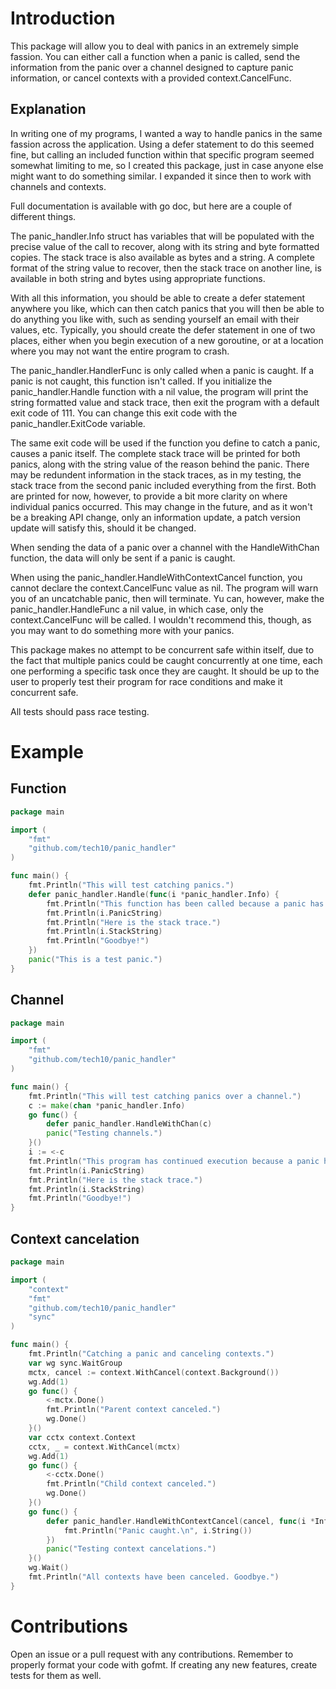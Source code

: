 # Introduction

This package will allow you to deal with panics in an extremely simple fassion. You can either call a function when a panic is called, send the information from the panic over a channel designed to capture panic information, or cancel contexts with a provided context.CancelFunc.


## Explanation

In writing one of my programs, I wanted a way to handle panics in the same fassion across the application. Using a defer statement to do this seemed fine, but calling an included function within that specific program seemed somewhat limiting to me, so I created this package, just in case anyone else might want to do something similar. I expanded it since then to work with channels and contexts.

Full documentation is available with go doc, but here are a couple of different things.

The panic_handler.Info struct has variables that will be populated with the precise value of the call to recover, along with its string and byte formatted copies. The stack trace is also available as bytes and a string. A complete format of the string value to recover, then the stack trace on another line, is available in both string and bytes using appropriate functions.

With all this information, you should be able to create a defer statement anywhere you like, which can then catch panics that you will then be able to do anything you like with, such as sending yourself an email with their values, etc. Typically, you should create the defer statement in one of two places, either when you begin execution of a new goroutine, or at a location where you may not want the entire program to crash.

The panic_handler.HandlerFunc is only called when a panic is caught. If a panic is not caught, this function isn't called. If you initialize the panic_handler.Handle function with a nil value, the program will print the string formatted value and stack trace, then exit the program with a default exit code of 111. You can change this exit code with the panic_handler.ExitCode variable.

The same exit code will be used if the function you define to catch a panic, causes a panic itself. The complete stack trace will be printed for both panics, along with the string value of the reason behind the panic. There may be redundent information in the stack traces, as in my testing, the stack trace from the second panic included everything from the first. Both are printed for now, however, to provide a bit more clarity on where individual panics occurred. This may change in the future, and as it won't be a breaking API change, only an information update, a patch version update will satisfy this, should it be changed.

When sending the data of a panic over a channel with the HandleWithChan function, the data will only be sent if a panic is caught.

When using the panic_handler.HandleWithContextCancel function, you cannot declare the context.CancelFunc value as nil. The program will warn you of an uncatchable panic, then will terminate. Yu can, however, make the panic_handler.HandleFunc a nil value, in which case, only the context.CancelFunc will be called. I wouldn't recommend this, though, as you may want to do something more with your panics.

This package makes no attempt to be concurrent safe within itself, due to the fact that multiple panics could be caught concurrently at one time, each one performing a specific task once they are caught. It should be up to the user to properly test their program for race conditions and make it concurrent safe.

All tests should pass race testing.


# Example

## Function

```go
package main

import (
	"fmt"
	"github.com/tech10/panic_handler"
)

func main() {
	fmt.Println("This will test catching panics.")
	defer panic_handler.Handle(func(i *panic_handler.Info) {
		fmt.Println("This function has been called because a panic has been caught. Here is the reason for this panic.")
		fmt.Println(i.PanicString)
		fmt.Println("Here is the stack trace.")
		fmt.Println(i.StackString)
		fmt.Println("Goodbye!")
	})
	panic("This is a test panic.")
}
```


## Channel

```go
package main

import (
	"fmt"
	"github.com/tech10/panic_handler"
)

func main() {
	fmt.Println("This will test catching panics over a channel.")
	c := make(chan *panic_handler.Info)
	go func() {
		defer panic_handler.HandleWithChan(c)
		panic("Testing channels.")
	}()
	i := <-c
	fmt.Println("This program has continued execution because a panic has been caught. Here is the reason for this panic.")
	fmt.Println(i.PanicString)
	fmt.Println("Here is the stack trace.")
	fmt.Println(i.StackString)
	fmt.Println("Goodbye!")
}
```


## Context cancelation

```go
package main

import (
	"context"
	"fmt"
	"github.com/tech10/panic_handler"
	"sync"
)

func main() {
	fmt.Println("Catching a panic and canceling contexts.")
	var wg sync.WaitGroup
	mctx, cancel := context.WithCancel(context.Background())
	wg.Add(1)
	go func() {
		<-mctx.Done()
		fmt.Println("Parent context canceled.")
		wg.Done()
	}()
	var cctx context.Context
	cctx, _ = context.WithCancel(mctx)
	wg.Add(1)
	go func() {
		<-cctx.Done()
		fmt.Println("Child context canceled.")
		wg.Done()
	}()
	go func() {
		defer panic_handler.HandleWithContextCancel(cancel, func(i *Info) {
			fmt.Println("Panic caught.\n", i.String())
		})
		panic("Testing context cancelations.")
	}()
	wg.Wait()
	fmt.Println("All contexts have been canceled. Goodbye.")
}
```


# Contributions

Open an issue or a pull request with any contributions. Remember to properly format your code with gofmt. If creating any new features, create tests for them as well.
